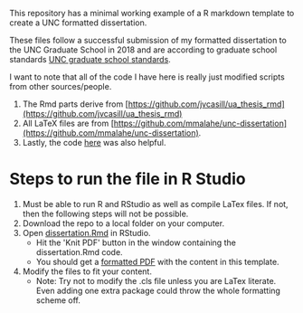 This repository has a minimal working example of a R markdown template to create a UNC formatted dissertation.

These files follow a successful submission of my formatted dissertation to the UNC Graduate School in 2018 and are according to graduate school standards [UNC graduate school standards](http://gradschool.unc.edu/academics/thesis-diss/guide/). 

I want to note that all of the code I have here is really just modified scripts from other sources/people. 

1. The Rmd parts derive from [https://github.com/jvcasill/ua_thesis_rmd](https://github.com/jvcasill/ua_thesis_rmd) 
2. All LaTeX files are from [https://github.com/mmalahe/unc-dissertation](https://github.com/mmalahe/unc-dissertation). 
3. Lastly, the code  [here](https://rosannavanhespenresearch.wordpress.com/2016/02/03/writing-your-thesis-with-r-markdown-1-getting-started/) was also helpful. 

# Steps to run the file in R Studio

1. Must be able to run R and RStudio as well as compile LaTex files. If not, then the following steps will not be possible.
2. Download the repo to a local folder on your computer.
3. Open [dissertation.Rmd](dissertation.Rmd) in RStudio.
    * Hit the 'Knit PDF' button in the window containing the dissertation.Rmd code.
    * You should get a [formatted PDF](dissertation.pdf) with the content in this template.
4. Modify the files to fit your content. 
   * Note: Try not to modify the .cls file unless you are LaTex literate. Even adding one extra package could throw the whole formatting scheme off.

